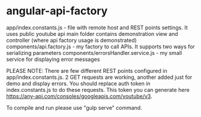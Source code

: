 # angular-api-factory
app/index.constants.js - file with remote host and REST points settings. It uses public youtube api
main folder contains demonstration view and controller (where api factory usage is demonstrated)
components/api.factory.js - my factory to call APIs. It supports two ways for serializing parameters
components/errorsHandler.service.js - my small service for displaying error messages

PLEASE NOTE: There are few different REST points configured in app/index.constants.js. 2 GET requests are working, another added just for demo and display errors. You should replace auth token in index.constants.js to do these requests. This token you can generate here https://any-api.com/consoles/googleapis.com/youtube/v3.

To compile and run please use "gulp serve" command.